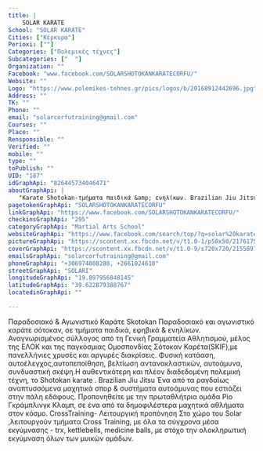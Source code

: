 ```yaml
---
title: |
    SOLAR KARATE
School: "SOLAR KARATE"
Cities: ["Κέρκυρα"]
Perioxi: [""]
Categories: ["Πολεμικές τέχνες"]
Subcategories: ["  "]
Organization: ""
Facebook: "www.facebook.com/SOLARSHOTOKANKARATECORFU/"
Website: ""
Logo: "https://www.polemikes-tehnes.gr/pics/logos/b/20168912442696.jpg"
Address: ""
TK: ""
Phone: ""
email: "solarcorfutraining@gmail.com"
Courses: ""
Place: ""
Rensponsible: ""
Verified: ""
mobile: ""
type: ""
toPublish: ""
UID: "187"
idGraphApi: "826445734046471"
aboutGraphApi: | 
   "Karate Shotokan-τμήματα παιδικά &amp; ενηλίκων. Brazilian Jiu Jitsu Cross Training με trx, kettlebells, medicine balls Σολάρι, Κέρκυρα/Corfu "
pagetokenGraphApi: "SOLARSHOTOKANKARATECORFU"
linkGraphApi: "https://www.facebook.com/SOLARSHOTOKANKARATECORFU/"
checkinsGraphApi: "295"
categoryGraphApi: "Martial Arts School"
websiteGraphApi: "https://www.facebook.com/search/top/?q=solar%20karate"
pictureGraphApi: "https://scontent.xx.fbcdn.net/v/t1.0-1/p50x50/21761753_1666909593333410_8827396286675071104_n.jpg?oh=41621502841d950be2fcd4d1c4772077&amp;oe=5B458E01"
coverGraphApi: "https://scontent.xx.fbcdn.net/v/t1.0-9/s720x720/21558972_1666800653344304_5689552240502367575_n.jpg?oh=159a5207b4318420da713c3a6d8b8292&amp;oe=5B3E14E6"
emailsGraphApi: "solarcorfutraining@gmail.com"
phoneGraphApi: "+306974808288, +2661024610"
streetGraphApi: "SOLARI"
longitudeGraphApi: "19.897956848145"
latitudeGraphApi: "39.622879388767"
locatedinGraphApi: ""

---
```


Παραδοσιακό &amp; Αγωνιστικό Καράτε Skotokan Παραδοσιακό και αγωνιστικό καράτε σότοκαν, σε τμήματα παιδικά, εφηβικά &amp; ενηλίκων. Αναγνωρισμένος σύλλογος από τη Γενική Γραμματεία Αθλητισμού, μέλος της ΕΛΟΚ και της παγκόσμιας Ομοσπονδίας Σότοκαν Καρέτα(SKIF),με πανελλήνιες χρυσές και αργυρές διακρίσεις. Φυσική κατάαση, αυτοέλεγχος,αυτοπεποίθηση, βελτίωση αντανακλαστικών, αυτοάμυνα, συνδυαστική σκέψη.H αυθεντικότερη και πλέον διαδεδομένη πολεμική τέχνη, το Shotokan karate . Brazilian Jiu Jitsu Ένα από τα ραγδαίως αναπτυσσόμενα μαχητικά σπορ &amp; συστήματα αυτοάμυνας που εστιάζει στην πάλη εδάφους. Προπονηθείτε με την πρωταθλήτρια ομάδα Ρίο Γκράμπλινγκ Κλαμπ, σε ένα από τα δημοφιλέστερα μαχητικά αθλήματα στον κόσμο. CrossTraining- Λειτουργική προπόνηση Στο χώρο του Solar ,λειτουργούν τμήματα Cross Training, με όλα τα σύγχρονα μέσα εκγύμνασης - trx, kettlebells, medicine balls, με στόχο την ολοκληρωτική εκγύμναση όλων των μυικών ομάδων. 

